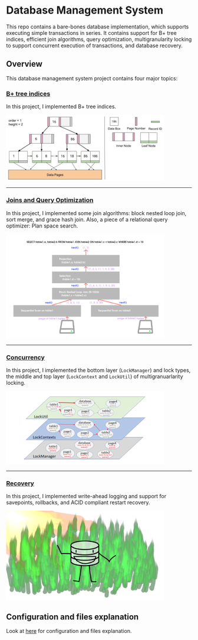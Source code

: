 # Database Management System

This repo contains a bare-bones database implementation, which supports
executing simple transactions in series. It contains support for
B+ tree indices, efficient join algorithms, query optimization, multigranularity
locking to support concurrent execution of transactions, and database recovery.

## Overview

This database management system project contains four major topics:

### [B+ tree indices](/src/main/java/edu/berkeley/cs186/database/index)
In this project, I implemented B+ tree indices.

<img src="./images/b_tree.jpg" width=430>

___

### [Joins and Query Optimization](/src/main/java/edu/berkeley/cs186/database/query)
In this project, I implemented some join algorithms: block nested loop join, sort merge, and grace hash join. Also, a piece of a relational query optimizer: Plan space search.

<img src="./images/proj3-volcano-model.png" width=430>

___

### [Concurrency](/src/main/java/edu/berkeley/cs186/database/concurrency)
In this project, I implemented the bottom layer (`LockManager`) and lock types, the middle and top layer (`LockContext` and `LockUtil`) of multigranuarlarity locking.

<img src="./images/proj4-layers.png" width=430>

___

### [Recovery](/src/main/java/edu/berkeley/cs186/database/recovery)
In this project, I implemented write-ahead logging and support for savepoints, rollbacks, and ACID compliant restart recovery.

<img src="./images/proj5_1.png" width=430>


## Configuration and files explanation
Look at [here](configuration.md) for configuration and files explanation.
